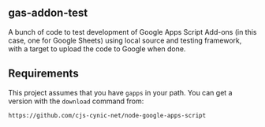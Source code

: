 gas-addon-test
--------------

A bunch of code to test development of Google Apps Script Add-ons
(in this case, one for Google Sheets) using local source and testing
framework, with a target to upload the code to Google when done.

Requirements
------------

This project assumes that you have `gapps` in your path. You can get
a version with the `download` command from:

    https://github.com/cjs-cynic-net/node-google-apps-script

